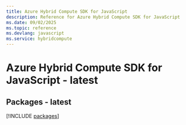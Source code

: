 ```yaml
---
title: Azure Hybrid Compute SDK for JavaScript
description: Reference for Azure Hybrid Compute SDK for JavaScript
ms.date: 09/02/2025
ms.topic: reference
ms.devlang: javascript
ms.service: hybridcompute
---
```

# Azure Hybrid Compute SDK for JavaScript - latest
## Packages - latest
[!INCLUDE [packages](hybrid-compute-index.md)]